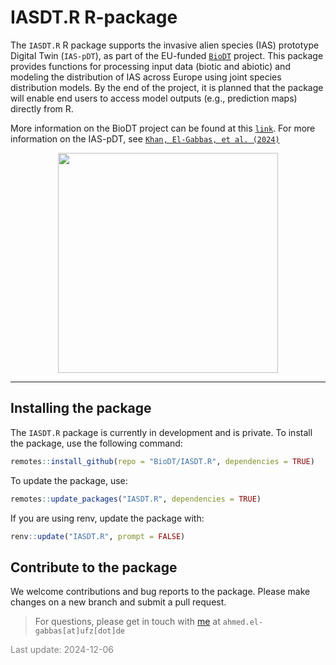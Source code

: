 
# IASDT.R R-package

The `IASDT.R` R package supports the invasive alien species (IAS)
prototype Digital Twin (`IAS-pDT`), as part of the EU-funded
[`BioDT`](https://biodt.eu/) project. This package provides functions
for processing input data (biotic and abiotic) and modeling the
distribution of IAS across Europe using joint species distribution
models. By the end of the project, it is planned that the package will
enable end users to access model outputs (e.g., prediction maps)
directly from R.

More information on the BioDT project can be found at this
[`link`](https://biodt.eu/). For more information on the IAS-pDT, see
[`Khan, El-Gabbas, et al. (2024)`](https://doi.org/10.3897/rio.10.e124579)
<br/>

<center>
<img
src="https://git.ufz.de/uploads/-/system/group/avatar/4444/biodt.png"
width="352" />
</center>
<hr>

## Installing the package

The `IASDT.R` package is currently in development and is private. To
install the package, use the following command:

``` r
remotes::install_github(repo = "BioDT/IASDT.R", dependencies = TRUE)
```

To update the package, use:

``` r
remotes::update_packages("IASDT.R", dependencies = TRUE)
```

If you are using renv, update the package with:

``` r
renv::update("IASDT.R", prompt = FALSE)
```

## Contribute to the package

We welcome contributions and bug reports to the package. Please make
changes on a new branch and submit a pull request.

> For questions, please get in touch with
> [me](https://elgabbas.netlify.app/) at `ahmed.el-gabbas[at]ufz[dot]de`

<span style="     color: grey !important;">Last update:
2024-12-06</span>
